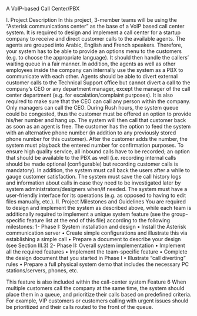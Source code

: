 A VoIP-based Call Center/PBX

I. Project Description
In this project, 3-member teams will be using the “Asterisk communications center” as the base
of a VoIP based call center system. It is required to design and implement a call center for a startup
company to receive and direct customer calls to the available agents. The agents are grouped into
Arabic, English and French speakers. Therefore, your system has to be able to provide an options
menu to the customers (e.g. to choose the appropriate language). It should then handle the callers’
waiting queue in a fair manner.
In addition, the agents as well as other employees inside the company can internally use the system
as a PBX to communicate with each other.
Agents should be able to divert external customer calls to the Technical Support office but cannot
divert a call to the company’s CEO or any department manager, except the manager of the call
center department (e.g. for escalation/complaint purposes). It is also required to make sure that the
CEO can call any person within the company. Only managers can call the CEO.
During Rush hours, the system queue could be congested, thus the customer must be offered an
option to provide his/her number and hang up. The system will then call that customer back as
soon as an agent is free. The customer has the option to feed the system with an alternative phone
number (in addition to any previously stored phone number for this customer). After the customer
adds the number, the system must playback the entered number for confirmation purposes.
To ensure high quality service, all inbound calls have to be recorded; an option that should be
available to the PBX as well (i.e. recording internal calls should be made optional (configurable)
but recording customer calls is mandatory). In addition, the system must call back the users after
a while to gauge customer satisfaction. The system must save the call history logs and information
about calls in case they need to be investigated later by system administrators/designers when/if
needed. The system must have a user-friendly interface for its operations (e.g. as opposed to having
to edit files manually, etc.).
II. Project Milestones and Guidelines
You are required to design and implement the system as described above, while each team is
additionally required to implement a unique system feature (see the group-specific feature list at
the end of this file) according to the following milestones:
1- Phase I: System installation and design
• Install the Asterisk communication server
• Create simple configurations and illustrate this via establishing a simple call
• Prepare a document to describe your design (see Section III.3)
2- Phase II: Overall system implementation
• Implement all the required features
• Implement the team-specific feature
• Complete the design document that you started in Phase I
• Illustrate “call diverting” rules
• Prepare a full physical system demo that includes the necessary PC
stations/servers, phones, etc.

This feature is also included within the call-center system
Feature 6
When multiple customers call the company at the same time, the system should place them in a
queue, and prioritize their calls based on predefined criteria. For example, VIP customers or
customers calling with urgent issues should be prioritized and their calls routed to the front of the
queue.

